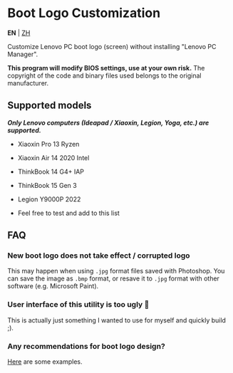 # Boot Logo Customization

**EN** | [ZH](README.zh.md)

Customize Lenovo PC boot logo (screen) without installing "Lenovo PC Manager".

**This program will modify BIOS settings, use at your own risk.** The copyright of the code and binary files used belongs to the original manufacturer.

## Supported models

***Only Lenovo computers (Ideapad / Xiaoxin, Legion, Yoga, etc.) are supported.***

- Xiaoxin Pro 13 Ryzen

- Xiaoxin Air 14 2020 Intel

- ThinkBook 14 G4+ IAP

- ThinkBook 15 Gen 3

- Legion Y9000P 2022

- Feel free to test and add to this list

## FAQ

### New boot logo does not take effect / corrupted logo

This may happen when using `.jpg` format files saved with Photoshop. You can save the image as `.bmp` format, or resave it to `.jpg` format with other software (e.g. Microsoft Paint).

### User interface of this utility is too ugly 🤯

This is actually just something I wanted to use for myself and quickly build ;).

### Any recommendations for boot logo design?

[Here](https://github.com/Coxxs/LogoDiy/tree/master/Examples) are some examples.
